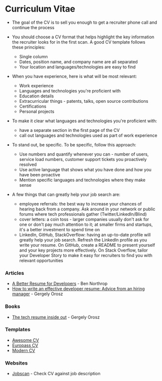 # Curriculum Vitae

* The goal of the CV is to sell you enough to get a recruiter phone call and continue the process
* You should choose a CV format that helps highlight the key information the recruiter looks for in the first scan. A good CV template follows these principles:
  * Single column
  * Dates, position name, and company name are all separated
  * Your location and languages/technologies are easy to find
* When you have experience, here is what will be most relevant:
  * Work experience
  * Languages and technologies you're proficient with
  * Education details
  * Extracurricular things - patents, talks, open source contributions
  * Certifications
  * Personal projects
* To make it clear what languages and technologies you're proficient with:
  * have a separate section in the first page of the CV
  * call out languages and technologies used as part of work experience
* To stand out, be specific. To be specific, follow this approach:
  * Use numbers and quantify whenever you can - number of users, service load numbers, customer support tickets you proactively resolved
  * Use active language that shows what you have done and how you have been proactive
  * Mention specific languages and technologies where they make sense
*   A few things that can greatly help your job search are:

    * employee referrals: the best way to increase your chances of hearing back from a company. Ask around in your network or public forums where tech professionals gather (Twitter/LinkedIn/Blind)
    * cover letters: a coin toss - larger companies usually don't ask for one or don't pay much attention to it; at smaller firms and startups, it's a better investment to spend time on
    * LinkedIn, GitHub, StackOverflow: having an up-to-date profile will greatly help your job search. Refresh the LinkedIn profile as you write your resume. On GitHub, create a README to present yourself and your key projects more effectively. On Stack Overflow, tailor your Developer Story to make it easy for recruiters to find you with relevant opportunities



### Articles

* [A Better Resume for Developers](https://www.bennorthrop.com/Essays/2021/techrez-a-better-resume-for-tech.php) - Ben Northrop
* [How to write an effective developer resume: Advice from an hiring manager](https://stackoverflow.blog/2020/11/25/how-to-write-an-effective-developer-resume-advice-from-a-hiring-manager) - Gergely Orosz

### Books

* [The tech resume inside out](https://thetechresume.com/) - Gergely Orosz

### Templates

* [Awesome CV](https://github.com/posquit0/Awesome-CV)
* [Europass CV](https://github.com/gmazzamuto/europasscv)
* [Modern CV](https://github.com/xdanaux/moderncv)

### Websites

* [Jobscan](https://www.jobscan.co/) - Check CV against job description
